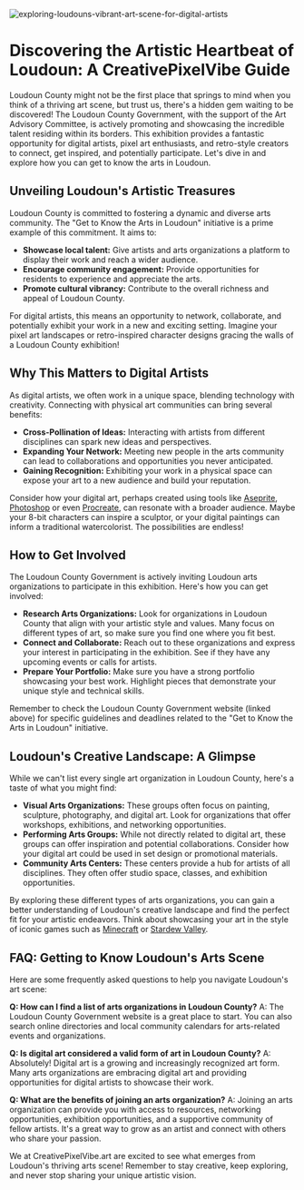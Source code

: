 ![exploring-loudouns-vibrant-art-scene-for-digital-artists](https://images.pexels.com/photos/33456361/pexels-photo-33456361.jpeg?auto=compress&cs=tinysrgb&fit=crop&h=627&w=1200)

# Discovering the Artistic Heartbeat of Loudoun: A CreativePixelVibe Guide

Loudoun County might not be the first place that springs to mind when you think of a thriving art scene, but trust us, there's a hidden gem waiting to be discovered! The Loudoun County Government, with the support of the Art Advisory Committee, is actively promoting and showcasing the incredible talent residing within its borders. This exhibition provides a fantastic opportunity for digital artists, pixel art enthusiasts, and retro-style creators to connect, get inspired, and potentially participate. Let's dive in and explore how you can get to know the arts in Loudoun.

## Unveiling Loudoun's Artistic Treasures

Loudoun County is committed to fostering a dynamic and diverse arts community. The "Get to Know the Arts in Loudoun" initiative is a prime example of this commitment. It aims to: 

*   **Showcase local talent:** Give artists and arts organizations a platform to display their work and reach a wider audience.
*   **Encourage community engagement:** Provide opportunities for residents to experience and appreciate the arts.
*   **Promote cultural vibrancy:** Contribute to the overall richness and appeal of Loudoun County.

For digital artists, this means an opportunity to network, collaborate, and potentially exhibit your work in a new and exciting setting. Imagine your pixel art landscapes or retro-inspired character designs gracing the walls of a Loudoun County exhibition! 

## Why This Matters to Digital Artists

As digital artists, we often work in a unique space, blending technology with creativity. Connecting with physical art communities can bring several benefits:

*   **Cross-Pollination of Ideas:** Interacting with artists from different disciplines can spark new ideas and perspectives.
*   **Expanding Your Network:** Meeting new people in the arts community can lead to collaborations and opportunities you never anticipated.
*   **Gaining Recognition:** Exhibiting your work in a physical space can expose your art to a new audience and build your reputation.

Consider how your digital art, perhaps created using tools like [Aseprite](https://www.aseprite.org/), [Photoshop](https://www.adobe.com/products/photoshop.html) or even [Procreate](https://procreate.com/), can resonate with a broader audience. Maybe your 8-bit characters can inspire a sculptor, or your digital paintings can inform a traditional watercolorist. The possibilities are endless!

## How to Get Involved

The Loudoun County Government is actively inviting Loudoun arts organizations to participate in this exhibition. Here's how you can get involved:

*   **Research Arts Organizations:** Look for organizations in Loudoun County that align with your artistic style and values. Many focus on different types of art, so make sure you find one where you fit best.
*   **Connect and Collaborate:** Reach out to these organizations and express your interest in participating in the exhibition. See if they have any upcoming events or calls for artists.
*   **Prepare Your Portfolio:** Make sure you have a strong portfolio showcasing your best work. Highlight pieces that demonstrate your unique style and technical skills.

Remember to check the Loudoun County Government website (linked above) for specific guidelines and deadlines related to the "Get to Know the Arts in Loudoun" initiative.

## Loudoun's Creative Landscape: A Glimpse

While we can't list every single art organization in Loudoun County, here's a taste of what you might find:

*   **Visual Arts Organizations:** These groups often focus on painting, sculpture, photography, and digital art. Look for organizations that offer workshops, exhibitions, and networking opportunities.
*   **Performing Arts Groups:** While not directly related to digital art, these groups can offer inspiration and potential collaborations. Consider how your digital art could be used in set design or promotional materials.
*   **Community Arts Centers:** These centers provide a hub for artists of all disciplines. They often offer studio space, classes, and exhibition opportunities.

By exploring these different types of arts organizations, you can gain a better understanding of Loudoun's creative landscape and find the perfect fit for your artistic endeavors. Think about showcasing your art in the style of iconic games such as [Minecraft](https://www.minecraft.net/en-us) or [Stardew Valley](https://www.stardewvalley.net/).

## FAQ: Getting to Know Loudoun's Arts Scene

Here are some frequently asked questions to help you navigate Loudoun's art scene:

**Q: How can I find a list of arts organizations in Loudoun County?**
A: The Loudoun County Government website is a great place to start. You can also search online directories and local community calendars for arts-related events and organizations.

**Q: Is digital art considered a valid form of art in Loudoun County?**
A: Absolutely! Digital art is a growing and increasingly recognized art form. Many arts organizations are embracing digital art and providing opportunities for digital artists to showcase their work.

**Q: What are the benefits of joining an arts organization?**
A: Joining an arts organization can provide you with access to resources, networking opportunities, exhibition opportunities, and a supportive community of fellow artists. It's a great way to grow as an artist and connect with others who share your passion.

We at CreativePixelVibe.art are excited to see what emerges from Loudoun's thriving arts scene! Remember to stay creative, keep exploring, and never stop sharing your unique artistic vision.
